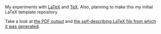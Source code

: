 My experiments with [LaTeX](http://www.latex-project.org/) and [TeX](http://www.tug.org/texshowcase/). Also, planning to
make this my initial LaTeX template repository.

Take a look at [the PDF output](http://github.com/arvindsv/LaTeX.Stuff/raw/master/cheatsheet.pdf) and [the
self-describing LaTeX file from which it was generated](http://github.com/arvindsv/LaTeX.Stuff/blob/master/cheatsheet.tex).
